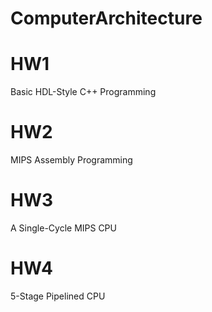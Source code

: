 # ComputerArchitecture

# HW1
Basic HDL-Style C++ Programming

# HW2
MIPS Assembly Programming

# HW3
A Single-Cycle MIPS CPU

# HW4
5-Stage Pipelined CPU